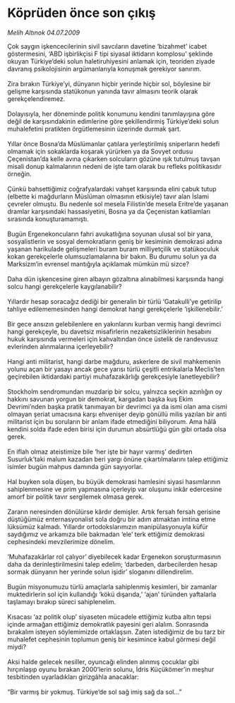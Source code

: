 # Köprüden önce son çıkış

*Melih Altınok 04.07.2009*

<div class="taraf_structure_2col_1zq">
<div class="margen_n">



 <p>Çok saygın işkencecilerinin sivil savcıların davetine ‘bizahmet’ icabet göstermesini, ‘ABD işbirlikçisi F tipi siyasal iktidarın komplosu’ şeklinde okuyan Türkiye’deki solun haletiruhiyesini anlamak için, teoriden ziyade davranış psikolojisinin argümanlarıyla konuşmak gerekiyor sanırım. <br/><br/>Zira bırakın Türkiye’yi, dünyanın hiçbir yerinde hiçbir sol, böylesine bir gelişme karşısında statükonun yanında tavır almasını teorik olarak gerekçelendiremez. <br/><br/>Dolayısıyla, her döneminde politik konumunu kendini tanımlayışına göre değil de karşısındakinin edimlerine göre şekillendirmiş Türkiye’deki solun muhalefetini pratikten örgütlemesinin üzerinde durmak şart. <br/><br/>Yıllar önce Bosna’da Müslümanlar çatılara yerleştirilmiş sniperların hedefi olmamak için sokaklarda koşarak yürürken ya da Sovyet ordusu Çeçenistan’da kelle avına çıkarken solcuların gözüne ışık tutulmuş tavşan misali donup kalmalarının nedeni de işte tam olarak bu refleks politikasıdır örneğin. <br/><br/>Çünkü bahsettiğimiz coğrafyalardaki vahşet karşısında elini çabuk tutup (elbette ki mağdurların Müslüman olmasının etkisiyle) tavır alan İslami çevreler olmuştu. Bu nedenle sol mesela Filistin’de mesela Eritre’de yaşanan dramlar karşısındaki hassasiyetini, Bosna ya da Çeçenistan katliamları sırasında konuşturamamıştı. <br/><br/>Bugün Ergenekoncuların fahri avukatlığına soyunan ulusal sol bir yana, sosyalistlerin ve sosyal demokratların geniş bir kesiminin demokrasi adına yaşanan harikulade gelişmeleri buram buram milliyetçilik ve statükoculuk kokan gerekçelerle olumsuzlamalarına bir bakın. Bu durumu solun ya da Marksizm’in evrensel mantığıyla açıklamak mümkün mü sizce? <br/><br/>Daha dün işkencesine giren albayın gözaltına alınabilmesi karşısında hangi solcu hangi gerekçelerle kaygılanabilir? <br/><br/>Yıllardır hesap soracağız dediği bir generalin bir türlü ‘Gatakulli’ye getirilip tahliye edilememesinden hangi demokrat hangi gerekçelerle ‘işkillenebilir.’ <br/><br/>Bir gece ansızın gelebilenlere en yakınlarını kurban vermiş hangi devrimci hangi gerekçeyle, bu davetsiz misafirlerin nezaketsizliklerinin hesabını hukuk karşısında vermeleri için kahvaltından önce üstelik de randevusuz evlerinden alınmalarına içerleyebilir? <br/><br/>Hangi anti militarist, hangi darbe mağduru, askerlere de sivil mahkemenin yolunu açan bir yasayı ancak gece yarısı türlü çeşitli entrikalarla Meclis’ten geçirebilen iktidardaki partiyi muhafazakârlığı gerekçesiyle lanetleyebilir? <br/><br/>Stockholm sendromundan muzdarip bir solcu, yalnızca seçkin azınlığın oy hakkını savunan yorgun bir demokrat, kargadan başka kuş Ekim Devrimi’nden başka pratik tanımayan bir devrimci ya da ismi olan ama cismi olmayan şeriat umacısına karşı ehvenişer deyip gönüllü milis yazılan bir anti militarist için bu soruların bir anlam ifade etmediğini biliyorum. Ama hâlâ kendini solda ifade eden birisi için durumun absürtlüğü gün gibi ortada olsa gerek. <br/><br/>En iflah olmaz ateistimize bile ‘her işte bir hayır varmış’ dedirten Susurluk’taki malum kazadan beri yargı önüne çıkartılmalarını talep ettiğimiz isimler bugün mahpus damında gün sayıyorlar. <br/><br/>Hal buyken sola düşen, bu büyük demokrasi hamlesini siyasi hasımlarının sahiplenmesine ve prim yapmasına içerleyip var oluşunu inkâr edercesine amorf bir politik tavır sergilemek olmasa gerek. <br/><br/>Zararın neresinden dönülürse kârdır demişler. Artık fersah fersah gerisine düştüğümüz enternasyonalist sola doğru bir adım atmaktan imtina etme lüksümüz kalmadı. Yıllardır ortodokslarımızın manipülasyonuyla küfür saydığımız ve arkamıza bile bakmadan ‘ele’ terk ettiğimiz demokrasi cephesindeki mevzilerimize dönelim. <br/><br/>‘Muhafazakârlar rol çalıyor’ diyebilecek kadar Ergenekon soruşturmasının daha da derinleştirilmesini talep edelim; ‘darbeden, darbecilerden hesap sormak dünyanın her yerinde solun işidir’ sloganını dillendirelim. <br/><br/>Bugün misyonumuzu türlü amaçlarla sahiplenmiş kesimleri, bir zamanlar muktedirlerin sol için kullandığı ‘kökü dışarıda,’ ‘ajan’ türünden yaftalarla taşlamayı bırakıp süreci sahiplenelim. <br/><br/>Kısacası ‘az politik olup’ siyaseten mücadele ettiğimiz kutba altın tepsi içinde armağan ettiğimiz demokratlık payesini geri alalım. Sonrasında bırakalım isteyen söylemimizde ortaklaşsın. Zaten istediğimiz de bu tarz bir muhalefet cephesinin toplumun geniş bir kesimince kabul görmesi değil miydi? <br/><br/>Aksi halde gelecek nesiller, oyuncağı elinden alınmış çocuklar gibi hırçınlaşıp oyunu bırakan 2000’lerin solunu, İdris Küçükömer’in meşhur tesbitinden uyarladıkları girizgâhla anacaklar: <br/><br/>“Bir varmış bir yokmuş. Türkiye’de sol sağ imiş sağ da sol...”</p>
<br/>
<br/>
<br/>



<br/>


<div id="taraf_not">
</div>

</div>


</div>
